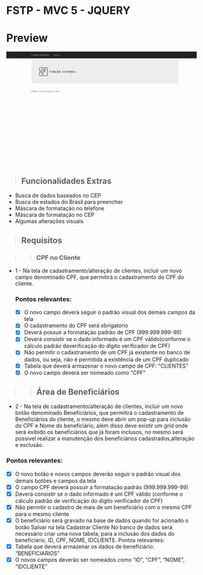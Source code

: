 # FSTP - MVC 5 - JQUERY

# Preview

![Preview do Sistema](/images/fs.gif)

> ## Funcionalidades Extras
  - Busca de dados baseados no CEP
  - Busca de estados do Brasil para preencher
  - Máscara de formatação no telefone
  - Máscara de formatação no CEP
  - Algumas alterações visuais

> ## Requisitos

>> ### CPF no Cliente

- 1 - Na tela de cadastramento/alteração de clientes, incluir um novo campo denominado CPF, que permitirá o cadastramento do CPF do cliente.

  ### Pontos relevantes:
  - [x] O novo campo deverá seguir o padrão visual dos demais campos da tela
  - [x] O cadastramento do CPF será obrigatório
  - [x] Deverá possuir a formatação padrão de CPF (999.999.999-99)
  - [x] Deverá consistir se o dado informado é um CPF válido(conforme o cálculo padrão deverificação do dígito verificador de CPF)
  - [x] Não permitir o cadastramento de um CPF já existente no banco de dados, ou seja, não é permitida a existência de um CPF duplicado
  - [x] Tabela que deverá armazenar o novo campo de CPF: “CLIENTES”
  - [x] O novo campo deverá ser nomeado como “CPF”

>> ## Área de Beneficiários

  - 2 - Na tela de cadastramento/alteração de clientes, incluir um novo botão denominado Beneficiários, que permitirá o cadastramento de Beneficiários do cliente, o mesmo deve abrir um pop-up para inclusão do CPF e Nome do beneficiário, além disso deve existir um grid onde será exibido os beneficiários que já foram inclusos, no mesmo será possível realizar a manutenção dos beneficiários cadastrados,alteração e exclusão.

  ### Pontos relevantes:
  - [x] O novo botão e novos campos deverão seguir o padrão visual dos demais botões e campos da
  tela
  - [x] O campo CPF deverá possuir a formatação padrão (999.999.999-99)
  - [x] Deverá consistir se o dado informado é um CPF válido (conforme o cálculo padrão de
  verificação do dígito verificador de CPF)
  - [x] Não permitir o cadastro de mais de um beneficiário com o mesmo CPF para o mesmo cliente
  - [x] O beneficiário será gravado na base de dados quando for acionado o botão Salvar na tela
  Cadastrar Cliente
  No banco de dados será necessário criar uma nova tabela, para a inclusão dos dados do beneficiário,
  ID, CPF, NOME, IDCLIENTE.
  Pontos relevantes:
  - [x] Tabela que deverá armazenar os dados de beneficiário: “BENEFICIARIOS”
  - [x] O novos campos deverão ser nomeados como “ID”, “CPF”, “NOME”, “IDCLIENTE”
